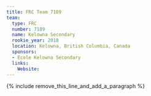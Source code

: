 ```yaml
---
title: FRC Team 7189
team:
  type: FRC
  number: 7189
  name: Kelowna Secondary
  rookie_year: 2018
  location: Kelowna, British Columbia, Canada
  sponsors:
  - Ecole Kelowna Secondary
  links:
    Website:
---
```


{% include remove_this_line_and_add_a_paragraph %}